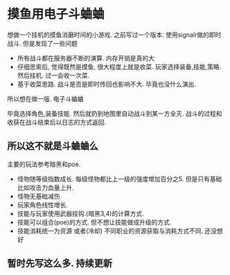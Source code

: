 # 摸鱼用电子斗蛐蛐

想做一个挂机的摸鱼消磨时间的小游戏. 之前写过一个版本. 使用signalr做的即时战斗. 但是发现了一些问题

- 所有战斗都在服务器不断的演算. 内存开销是真的大
- 仔细思索后, 觉得既然是摸鱼, 很大程度上就是收菜. 玩家选择装备,技能,策略. 然后挂机. 过一会收一次菜.
- 基于收菜思路. 战斗是否是即时传回也影响不大. 毕竟也没什么演出.

所以想在做一版. 电子斗蛐蛐

毕竟选择角色,装备技能. 然后就扔到地图里自动战斗到某一方全灭. 战斗的过程和收获在战斗结束后以日志的方式返回.

## 所以这不就是斗蛐蛐么

主要的玩法参考暗黑和poe. 

 - 怪物随等级指数成长. 每级怪物都比上一级的强度增加百分之5. 但是只有基础比如攻击力血量上升.
 - 怪物无基础减伤
 - 玩家角色线性增长.
 - 技能与玩家使用武器挂钩.(暗黑3,4)的计算方式.
 - 技能可以组合(poe)的方式. 但不想让技能做成升级的方式.
 - 技能消耗统一为资源 或者(冷却) 不同职业的资源获取与消耗方式不同. 还没想好

## 暂时先写这么多. 持续更新
